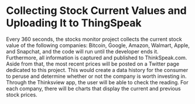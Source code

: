 # Collecting Stock Current Values and Uploading It to ThingSpeak
Every 360 seconds, the stocks monitor project collects the current stock value of the following companies: Bitcoin, Google, Amazon, Walmart, Apple, and Snapchat, and the code will run until the developer ends it. Furthermore, all information is captured and published to ThinkSpeak.com. Aside from that, the most recent prices will be posted on a Twitter page dedicated to this project. This would create a data history for the consumer to peruse and determine whether or not the company is worth investing in. Through the Thinksview app, the user will be able to check the reading. For each company, there will be charts that display the current and previous stock prices.
